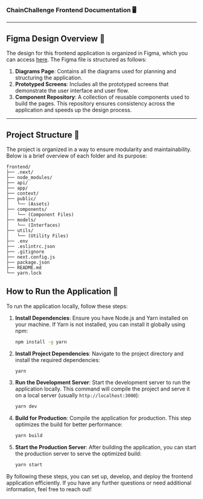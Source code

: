 
### ChainChallenge Frontend Documentation 🖥️

---

## Figma Design Overview 🎨

The design for this frontend application is organized in Figma, which you can access [here](https://www.figma.com/design/0iUblelhNitipYEuloPimu/Hackthon?node-id=19-2&t=7GjMjwVuw2jS5zCf-1). The Figma file is structured as follows:

1. **Diagrams Page**: Contains all the diagrams used for planning and structuring the application.
2. **Prototyped Screens**: Includes all the prototyped screens that demonstrate the user interface and user flow.
3. **Component Repository**: A collection of reusable components used to build the pages. This repository ensures consistency across the application and speeds up the design process.

---

## Project Structure 📂

The project is organized in a way to ensure modularity and maintainability. Below is a brief overview of each folder and its purpose:

```
frontend/
├── .next/
├── node_modules/
├── api/
├── app/
├── context/
├── public/
│   └── (Assets)
├── components/
│   └── (Component Files)
├── models/
│   └── (Interfaces)
├── utils/
│   └── (Utility Files)
├── .env
├── .eslintrc.json
├── .gitignore
├── next.config.js
├── package.json
├── README.md
└── yarn.lock
```

## How to Run the Application 🚀

To run the application locally, follow these steps:

1. **Install Dependencies**: Ensure you have Node.js and Yarn installed on your machine. If Yarn is not installed, you can install it globally using npm:
   ```bash
   npm install -g yarn
   ```

2. **Install Project Dependencies**: Navigate to the project directory and install the required dependencies:
   ```bash
   yarn 
   ```

3. **Run the Development Server**: Start the development server to run the application locally. This command will compile the project and serve it on a local server (usually `http://localhost:3000`):
   ```bash
   yarn dev
   ```

4. **Build for Production**: Compile the application for production. This step optimizes the build for better performance:
   ```bash
   yarn build
   ```

5. **Start the Production Server**: After building the application, you can start the production server to serve the optimized build:
   ```bash
   yarn start
   ```

By following these steps, you can set up, develop, and deploy the frontend application efficiently. If you have any further questions or need additional information, feel free to reach out!

